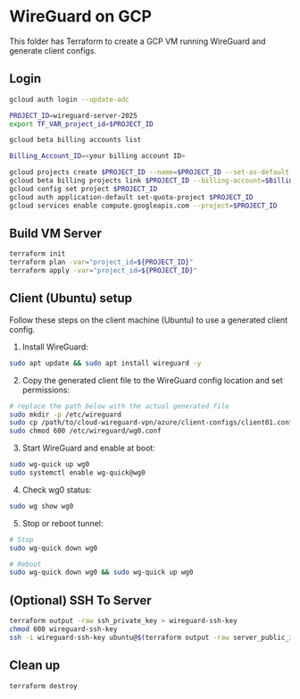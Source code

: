 # WireGuard on GCP

This folder has Terraform to create a GCP VM running WireGuard and generate client configs.

## Login

```bash
gcloud auth login --update-adc
```
```bash
PROJECT_ID=wireguard-server-2025
export TF_VAR_project_id=$PROJECT_ID
```
```bash
gcloud beta billing accounts list
```
```bash
Billing_Account_ID=<your billing account ID>
```
```bash
gcloud projects create $PROJECT_ID --name=$PROJECT_ID --set-as-default
gcloud beta billing projects link $PROJECT_ID --billing-account=$Billing_Account_ID
gcloud config set project $PROJECT_ID
gcloud auth application-default set-quota-project $PROJECT_ID
gcloud services enable compute.googleapis.com --project=$PROJECT_ID
```

## Build VM Server

```bash
terraform init
terraform plan -var="project_id=${PROJECT_ID}"
terraform apply -var="project_id=${PROJECT_ID}"
```

## Client (Ubuntu) setup

Follow these steps on the client machine (Ubuntu) to use a generated client config.

1. Install WireGuard:

```bash
sudo apt update && sudo apt install wireguard -y
```

2. Copy the generated client file to the WireGuard config location and set permissions:

```bash
# replace the path below with the actual generated file
sudo mkdir -p /etc/wireguard
sudo cp /path/to/cloud-wireguard-vpn/azure/client-configs/client01.conf /etc/wireguard/wg0.conf
sudo chmod 600 /etc/wireguard/wg0.conf
```

3. Start WireGuard and enable at boot:

```bash
sudo wg-quick up wg0
sudo systemctl enable wg-quick@wg0
```

4. Check wg0 status:

```bash
sudo wg show wg0
```

5. Stop or reboot tunnel:

```bash
# Stop
sudo wg-quick down wg0
```

```bash
# Reboot
sudo wg-quick down wg0 && sudo wg-quick up wg0
```

## (Optional) SSH To Server

```bash
terraform output -raw ssh_private_key > wireguard-ssh-key
chmod 600 wireguard-ssh-key
ssh -i wireguard-ssh-key ubuntu@$(terraform output -raw server_public_ipv4)
```

## Clean up

```bash
terraform destroy
```